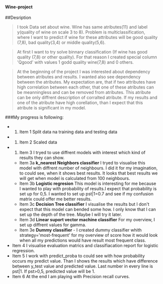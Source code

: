 #### Wine-project

##Desription
>I took Data set about wine. Wine has same atributes(11) and label y(quality of wine on scale 3 to 8). Problem is multiclassification, where I want to predict if wine for these attributes will be good quality (7,8), bad quality(3,4) or middle quality(5,6). 

>At first I want to try solve binnary classification (If wine has good quality (7,8) or other quality). For that reason I created special column 'Qgood' with values 1 godd quality wine(7,8) and 0 others. 

>At the beginning of the project I was interested about dependency between atributes and results. I wanted also see dependency between the atributes. My expectation are, that if two attributes have high correlation between each other, that one of these atributes can be meanningless and can be removed from atributes. This atribute can be only diffrent description of corralted atribute. If my results and one of the atribute have high corellation, than I expect that this atribute is significant in my model. 

###My progress is following:
* 1. Item 1 Split data na training data and testing data
* 1. Item 2 Scaled data
* 1. Item 3 I tryed to use diffrent models with interest which kind of results they can show. 
   * Item 3a **k_nearest Neighbors classifier** I tryed to visualise this model with diffrent number of neighbours. I did it for my imagination, to could see, when it shows best results. It looks that best results we will get when model is calculated from 100 neighbours. 
   * Item 3b **Logistic regresion** This model is interesting for me because I wanted to play with probability of results.I expect that probability is set up for 0,5. I wanted to set up pst|1=0.7 and see if my confusion matrix could offer me better results. 
   * Item 3c **Decision Tree classifier** I visualise the results but I don't expect that this model can bended some how. I only know that I can set up the depth of the tree. Maybe I will try it later. 
   * Item 3d **Linear suport vector machine classifier** For my overview, I set up diffrent values for gamma.
   * Item 3e **Dummy classifier** - I created dummy classifier whith strategy='most-frequent' for my overview of score how it would look when all my predictions would have result most frequent class.  
* Item 4 I visualise evaluation matrics and classifiacation report for logistic regression. 
* Item 5 I work with predict_proba to could see with how probability occurs my predict value. Than I shows the results which have difference between y_test value and predicted value. Last number in every line is pst|1. If pst>0,5, predicted value will be 1. 
* Item 6 At the end I am playing with Precision recall curves. 
